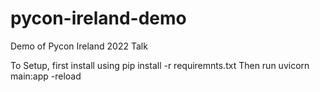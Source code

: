 # pycon-ireland-demo
Demo of Pycon Ireland 2022 Talk

To Setup, first install using pip install -r requiremnts.txt
Then run uvicorn main:app -reload
